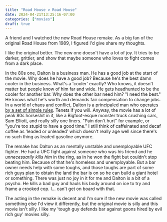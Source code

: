```yaml
---
title: "Road House v Road House"
date: 2024-04-21T13:25:16-07:00
categories: ["movies"]
draft: true
---
```


A friend and I watched the new Road House remake. As a big fan of the original Road House from 1989, I figured I'd give share my thoughts.

I like the original better. The new one doesn't have a lot of joy. It tries to be darker, grittier, and show that maybe someone who loves to fight comes from a dark place.

In the 80s one, Dalton is a business man. He has a good job at the start of the movie. Why does he have a good job? Because he's the best damn cooler in the business. What's a 'cooler' exactly? Who knows, it doesn't matter but people know of him far and wide. He gets headhunted to be the cooler for another bar. Why does the other bar need him? "I need the best." He knows what he's worth and demands fair compensation to change jobs. In a world of chaos and conflict, Dalton is a principaled man who [operates by a set of simple rules](https://www.youtube.com/watch?v=O8aNfg0LBgQ). Tenets if you will. Anyway, the movie has a lot of peak 80s horseshit in it, like a Bigfoot-esque monster truck crushing cars, Sam Elliott, and really silly one liners. "Pain don't hurt" for example, or "you're too stupid to have a good time." I still think of caffeinated and decaf coffee as 'leaded or unleaded' which doesn't really age well since there's no such thing as leaded gasoline anymore.

The remake has Dalton as an mentally unstable and unemployable UFC fighter. He had a UFC fight against someone who was his friend and he *unnecessarily kills him* in the ring, as in he won the fight but couldn't stop beating him. Because of that he's homeless and unemployable. But a bar owner needs help with some toughs, and those toughs are part of some rich guys plan to obtain the land the bar is on so he can build a giant hotel or something. There was just no joy in it for me and Dalton is a bit of a psycho. He kills a bad guy and hauls his body around on ice to try and frame a crooked cop. I... can't get on board with that.

The acting in the remake is decent and I'm sure if the new movie was called something else I'd view it differently, but the original movie is silly and this movie isn't silly. I like my 'tough guy defends bar against goons hired by evil rich guy' movies silly. 
